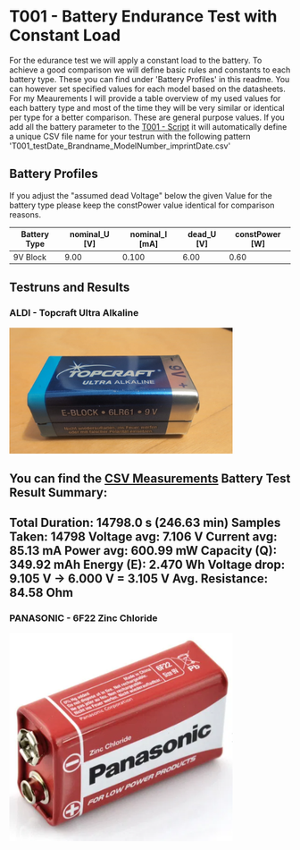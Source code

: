# T001 - Battery Endurance Test with Constant Load

For the edurance test we will apply a constant load to the battery.
To achieve a good comparison we will define basic rules and constants to each battery type.
These you can find under 'Battery Profiles' in this readme.
You can however set specified values for each model based on the datasheets. For my Meaurements I will 
provide a table overview of my used values for each battery type and most of the time they will be
very similar or identical per type for a better comparison. These are general purpose values.
If you add all the battery parameter to the [T001 - Script](../../../DeviceTools/SDL1020X-E/T001_BatteryEnduranceTest.py)
it will automatically define a unique CSV file name for your testrun with the following pattern 
'T001_testDate_Brandname_ModelNumber_imprintDate.csv'

## Battery Profiles 
If you adjust the "assumed dead Voltage" below the given Value for the battery type please keep
the constPower value identical for comparison reasons.

| Battery Type  | nominal_U [V] | nominal_I [mA] | dead_U [V] | constPower [W]  |
|---------------|---------------|----------------|------------|-----------------|
| 9V Block      | 9.00          | 0.100          | 6.00       | 0.60            |


## Testruns and Results
### ALDI - Topcraft Ultra Alkaline
<img src="../../../src/res/T001/Topcraft_6LR61_30-03-2025.jpg" alt="Topcraft Block" width="400"/>

You can find the [CSV Measurements](T001_30-03-2025_Topcraft_6LR61_01-2023.csv)
Battery Test Result Summary:
---------------------------------------------
Total Duration:       14798.0 s (246.63 min)
Samples Taken:        14798
Voltage avg:          7.106 V
Current avg:          85.13 mA
Power avg:            600.99 mW
Capacity (Q):         349.92 mAh
Energy (E):           2.470 Wh
Voltage drop:         9.105 V → 6.000 V = 3.105 V
Avg. Resistance:      84.58 Ohm
---------------------------------------------

### PANASONIC - 6F22 Zinc Chloride
<img src="../../../src/res/T001/Panasonic_6F22_ZinkChlorid_31-03-2025.png" alt="Panasonic Block" width="400"/>

